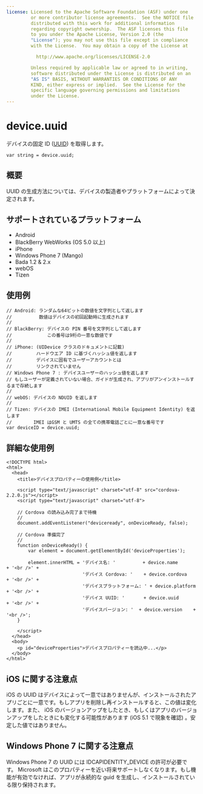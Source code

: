 ```yaml
---
license: Licensed to the Apache Software Foundation (ASF) under one
         or more contributor license agreements.  See the NOTICE file
         distributed with this work for additional information
         regarding copyright ownership.  The ASF licenses this file
         to you under the Apache License, Version 2.0 (the
         "License"); you may not use this file except in compliance
         with the License.  You may obtain a copy of the License at

           http://www.apache.org/licenses/LICENSE-2.0

         Unless required by applicable law or agreed to in writing,
         software distributed under the License is distributed on an
         "AS IS" BASIS, WITHOUT WARRANTIES OR CONDITIONS OF ANY
         KIND, either express or implied.  See the License for the
         specific language governing permissions and limitations
         under the License.
---
```


device.uuid
===========

デバイスの固定 ID ([UUID](http://en.wikipedia.org/wiki/Universally_Unique_Identifier)) を取得します。

    var string = device.uuid;

概要
-----------

UUID の生成方法については、デバイスの製造者やプラットフォームによって決定されます。

サポートされているプラットフォーム
-------------------

- Android
- BlackBerry WebWorks (OS 5.0 以上)
- iPhone
- Windows Phone 7 (Mango)
- Bada 1.2 & 2.x
- webOS
- Tizen

使用例
-------------

    // Android: ランダムな64ビットの数値を文字列として返します
    //          数値はデバイスの初回起動時に生成されます
    //
    // BlackBerry: デバイスの PIN 番号を文字列として返します
    //             この番号は9桁の一意な数値です
    //
    // iPhone: (UIDevice クラスのドキュメントに記載)
    //         ハードウエア ID に基づくハッシュ値を返します
    //         デバイスに固有でユーザーアカウントとは
    //         リンクされていません
    // Windows Phone 7 : デバイスユーザーのハッシュ値を返します
    // もしユーザーが定義されていない場合、ガイドが生成され、アプリがアンインストールするまで存続します
    //
    // webOS: デバイスの NDUID を返します
    //
    // Tizen: デバイスの IMEI (International Mobile Equipment Identity) を返します
    //        IMEI はGSM と UMTS の全ての携帯電話ごとに一意な番号です
    var deviceID = device.uuid;

詳細な使用例
------------

    <!DOCTYPE html>
    <html>
      <head>
        <title>デバイスプロパティーの使用例</title>

        <script type="text/javascript" charset="utf-8" src="cordova-2.2.0.js"></script>
        <script type="text/javascript" charset="utf-8">

        // Cordova の読み込み完了まで待機
        //
        document.addEventListener("deviceready", onDeviceReady, false);

        // Cordova 準備完了
        //
        function onDeviceReady() {
            var element = document.getElementById('deviceProperties');

            element.innerHTML = 'デバイス名: '          + device.name       + '<br />' +
                                'デバイス Cordova: '    + device.cordova    + '<br />' +
                                'デバイスプラットフォーム: ' + device.platform + '<br />' +
                                'デバイス UUID: '       + device.uuid       + '<br />' +
                                'デバイスバージョン: '  + device.version    + '<br />';
        }

        </script>
      </head>
      <body>
        <p id="deviceProperties">デバイスプロパティーを読込中...</p>
      </body>
    </html>

iOS に関する注意点
-------------

iOS の UUID はデバイスによって一意ではありませんが、インストールされたアプリごとに一意です。もしアプリを削除し再インストールすると、この値は変化します。また、 iOS のバージョンアップをしたとき、もしくはアプリのバージョンアップをしたときにも変化する可能性があります (iOS 5.1 で現象を確認) 。安定した値ではありません。

Windows Phone 7 に関する注意点
-------------

Windows Phone 7 の UUID には IDCAPIDENTITY_DEVICE の許可が必要です。 Microsoft はこのプロパティーを近い将来サポートしなくなります。もし機能が有効でなければ、アプリが永続的な guid を生成し、インストールされている限り保持されます。
